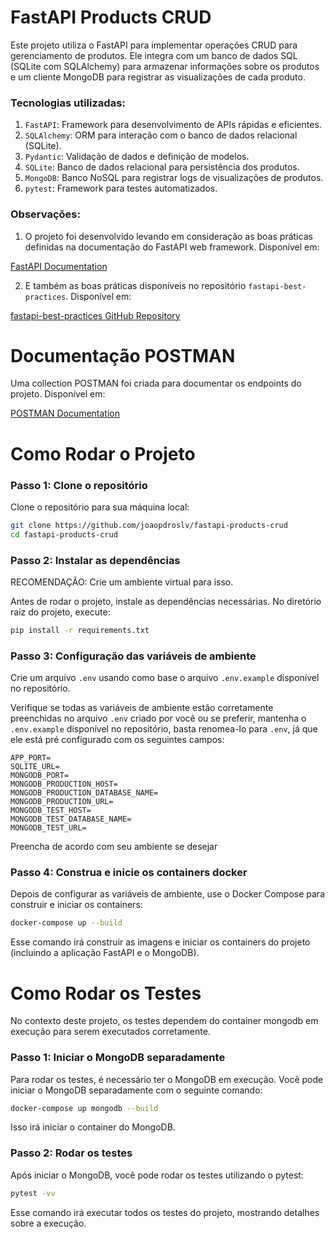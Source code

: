 # FastAPI Products CRUD

Este projeto utiliza o FastAPI para implementar operações CRUD para gerenciamento de produtos. Ele integra com um banco de dados SQL (SQLite com SQLAlchemy) para armazenar informações sobre os produtos e um cliente MongoDB para registrar as visualizações de cada produto.

### Tecnologias utilizadas:

1. `FastAPI`: Framework para desenvolvimento de APIs rápidas e eficientes.
2. `SQLAlchemy`: ORM para interação com o banco de dados relacional (SQLite).
3. `Pydantic`: Validação de dados e definição de modelos.
4. `SQLite`: Banco de dados relacional para persistência dos produtos.
5. `MongoDB`: Banco NoSQL para registrar logs de visualizações de produtos.
6. `pytest`: Framework para testes automatizados.

### Observações:

1. O projeto foi desenvolvido levando em consideração as boas práticas definidas na documentação do FastAPI web framework. Disponível em:

[FastAPI Documentation](https://fastapi.tiangolo.com)

2. E também as boas práticas disponíveis no repositório `fastapi-best-practices`. Disponível em:

[fastapi-best-practices GitHub Repository](https://github.com/zhanymkanov/fastapi-best-practices)

# Documentação POSTMAN

Uma collection POSTMAN foi criada para documentar os endpoints do projeto. Disponível em:

[POSTMAN Documentation](https://documenter.getpostman.com/view/40636918/2sAYJ4igQE)

# Como Rodar o Projeto

### Passo 1: Clone o repositório

Clone o repositório para sua máquina local:

```bash
git clone https://github.com/joaopdroslv/fastapi-products-crud
cd fastapi-products-crud
```

### Passo 2: Instalar as dependências

RECOMENDAÇÃO: Crie um ambiente virtual para isso.

Antes de rodar o projeto, instale as dependências necessárias. No diretório raiz do projeto, execute:

```bash
pip install -r requirements.txt
```

### Passo 3: Configuração das variáveis de ambiente

Crie um arquivo `.env` usando como base o arquivo `.env.example` disponível no repositório.

Verifique se todas as variáveis de ambiente estão corretamente preenchidas no arquivo `.env` criado por você ou se preferir, mantenha o `.env.example` disponível no repositório, basta renomea-lo para `.env`, já que ele está pré configurado com os seguintes campos:

```
APP_PORT=
SQLITE_URL=
MONGODB_PORT=
MONGODB_PRODUCTION_HOST=
MONGODB_PRODUCTION_DATABASE_NAME=
MONGODB_PRODUCTION_URL=
MONGODB_TEST_HOST=
MONGODB_TEST_DATABASE_NAME=
MONGODB_TEST_URL=
```

Preencha de acordo com seu ambiente se desejar

### Passo 4: Construa e inicie os containers docker

Depois de configurar as variáveis de ambiente, use o Docker Compose para construir e iniciar os containers:

```bash
docker-compose up --build
```

Esse comando irá construir as imagens e iniciar os containers do projeto (incluindo a aplicação FastAPI e o MongoDB).

# Como Rodar os Testes

No contexto deste projeto, os testes dependem do container mongodb em execução para serem executados corretamente.

### Passo 1: Iniciar o MongoDB separadamente

Para rodar os testes, é necessário ter o MongoDB em execução. Você pode iniciar o MongoDB separadamente com o seguinte comando:

```bash
docker-compose up mongodb --build
```

Isso irá iniciar o container do MongoDB.

### Passo 2: Rodar os testes

Após iniciar o MongoDB, você pode rodar os testes utilizando o pytest:

```bash
pytest -vv
```

Esse comando irá executar todos os testes do projeto, mostrando detalhes sobre a execução.
